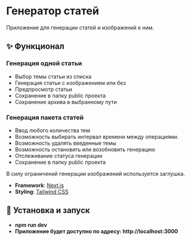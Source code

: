 # Генератор статей

Приложение для генерации статей и изображений к ним.

## ✨ Функционал

### Генерация одной статьи

- Выбор темы статьи из списка
- Генерация статьи с изображением или без
- Предпросмотр статьи
- Сохранение в папку public проекта
- Сохранение архива в выбранному пути

### Генерация пакета статей

- Ввод любого количества тем
- Возможность выбирать интервал времени между операциями.
- Возможность удалять введенные темы
- Возможность остановить или возобновить генерацию
- Отслеживание статуса генерации
- Сохранение в папку public проекта

В силу ограничений генерации изображений используется заглушка.

- **Framework**: [Next.js](https://nextjs.org/)
- **Styling**: [Tailwind CSS](https://tailwindcss.com/)

## 🚀 Установка и запуск

- **npm run dev**
- **Приложение будет доступно по адресу: http://localhost:3000**
